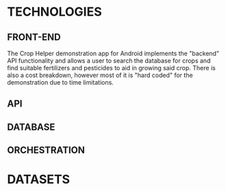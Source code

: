 # TECHNOLOGIES

## FRONT-END
The Crop Helper demonstration app for Android implements the "backend" API functionality and allows a user to search the database for crops and find suitable fertilizers and pesticides to aid in growing said crop. There is also a cost breakdown, however most of it is "hard coded" for the demonstration due to time limitations.

## API


## DATABASE 


## ORCHESTRATION


# DATASETS


